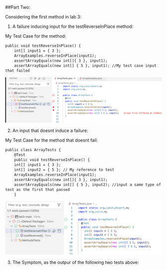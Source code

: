 ##Part Two:

Considering the first method in lab 3:


1. A failure inducing input for the testReverseInPlace method:


My Test Case for the method:
```
public void testReverseInPlace() {
    int[] input1 = { 3 };
    ArrayExamples.reverseInPlace(input1);
    assertArrayEquals(new int[]{ 3 }, input1);
    assertArrayEquals(new int[] { 5 }, input1); //My test case input that failed
```
    
![Image](test.png)


2. An input that doesnt induce a failure:


My Test Case for the method that doesnt fail:
```
public class ArrayTests {
	@Test 
	public void testReverseInPlace() {
    int[] input1 = { 3 };
    int[] input2 = { 5 }; // My reference to test
    ArrayExamples.reverseInPlace(input1);
    assertArrayEquals(new int[]{ 3 }, input1);
    assertArrayEquals(new int[] { 5 }, input2); //input a same type of test as the first that passed
	}
```

![Image](test2.png)


3. The Symptom, as the outpur of the following two tests above:



